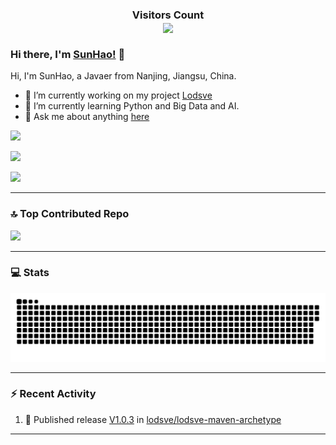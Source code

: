 <div>
  <h3 align="center"> 
    Visitors Count<br>
    <img align="center" src="https://profile-counter.glitch.me/sunhao-java/count.svg" />
  </h3>
</div>

### Hi there, I'm [SunHao!](https://www.crazy-coder.cn/) 👋

Hi, I'm SunHao, a Javaer from Nanjing, Jiangsu, China.

- 🔭 I’m currently working on my project [Lodsve](https://github.com/lodsve)
- 🌱 I’m currently learning Python and Big Data and AI.
- 💬 Ask me about anything [here](https://github.com/sunhao-java/sunhao-java/issues)

![](https://streak-stats.demolab.com?user=sunhao-java&theme=dawnfox&hide_border=&date_format=%5BY.%5Dn.j)

![](https://github-readme-stats-git-masterorgs-github-readme-stats-team.vercel.app/api?username=sunhao-java&show_icons=true&count_private=true&include_orgs=true&theme=moltack)

![](https://github-readme-stats-git-masterorgs-github-readme-stats-team.vercel.app/api/top-langs/?username=sunhao-java&include_orgs=true&layout=compact&theme=moltack&langs_count=10)

***

### 🔝 Top Contributed Repo
![](https://github-contributor-stats.vercel.app/api?username=sunhao-java&limit=5&theme=dark&combine_all_yearly_contributions=true)

***

### 💻 Stats
![](https://raw.githubusercontent.com/sunhao-java/sunhao-java/output/github-contribution-grid-snake.svg)

***

### :zap: Recent Activity
<!--START_SECTION:activity-->
1. 🚀 Published release [V1.0.3](https://github.com/lodsve/lodsve-maven-archetype/releases/tag/V1.0.3) in [lodsve/lodsve-maven-archetype](https://github.com/lodsve/lodsve-maven-archetype)
<!--END_SECTION:activity-->

***
